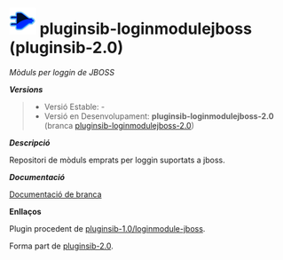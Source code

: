 # ![Logo](https://github.com/GovernIB/maven/raw/binaris/pluginsib/projectinfo_Attachments/icon.jpg) pluginsib-loginmodulejboss  (pluginsib-2.0)
*Mòduls per loggin de JBOSS*

***Versions***

> - Versió Estable: -
> - Versió en Desenvolupament: __pluginsib-loginmodulejboss-2.0__ (branca [pluginsib-loginmodulejboss-2.0](../../tree/pluginsib-loginmodulejboss-2.0))

***Descripció***

Repositori de  mòduls emprats per loggin suportats a jboss.

***Documentació***

[Documentació de branca](../../tree/pluginsib-csvgenerator-2.0#documentaci%C3%B3)

**Enllaços**


Plugin procedent de [pluginsib-1.0/loginmodule-jboss](https://github.com/GovernIB/pluginsib/tree/pluginsib-1.0/loginmodule-jboss).  

Forma part de [pluginsib-2.0](https://github.com/GovernIB/pluginsib/tree/pluginsib-2.0).
